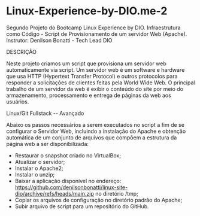 # Linux-Experience-by-DIO.me-2
Segundo Projeto do Bootcamp Linux Experience by DIO. 
Infraestrutura como Código - Script de Provisionamento de um servidor Web (Apache).
Instrutor: Denilson Bonatti - Tech Lead DIO


DESCRIÇÃO

Neste projeto criamos um script que provisiona um servidor web automaticamente via script. Um servidor web é um software e hardware que usa HTTP (Hypertext Transfer Protocol) e outros protocolos para responder a solicitações de clientes feitas pela World Wide Web. O principal trabalho de um servidor da web é exibir o conteúdo do site por meio do armazenamento, processamento e entrega de páginas da web aos usuários.

Linux/Git
Fullstack -- Avançado

Abaixo os passos necessários a serem executados no script a fim de se configurar o Servidor Web, incluindo a instalação do Apache e 
obtenção automática de um conjunto de arquivos que compõem a estrutura da página web a ser disponibilizada:

- Restaurar o snapshot criado no VirtualBox;
- Atualizar o servidor;
- Instalar o Apache2;
- Instalar o unzip;
- Baixar a aplicação disponível no endereço:
  https://github.com/denilsonbonatti/linux-site-dio/archive/refs/heads/main.zip no diretório /tmp;
- Copiar os arquivos de configuração no diretório padrão do Apache;
- Subir arquivo de script para um repositório do GitHub.
